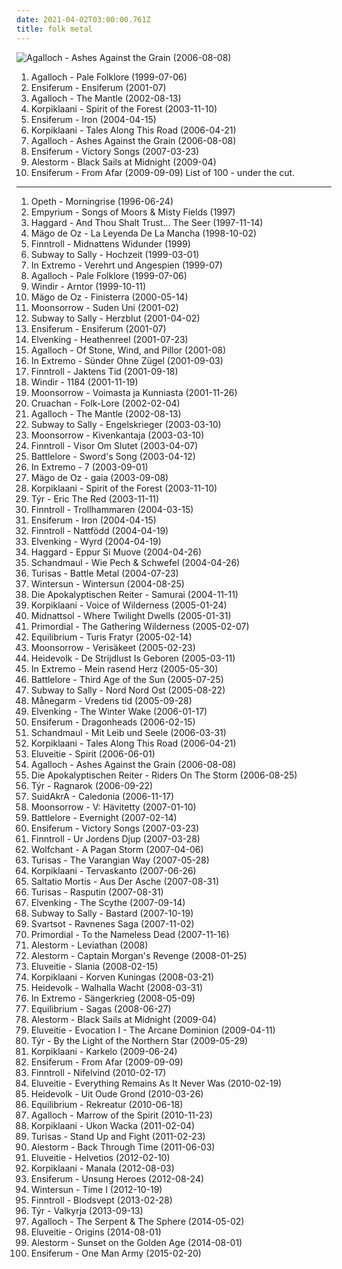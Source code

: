 ```yaml
---
date: 2021-04-02T03:00:00.761Z
title: folk metal
---
```

![Agalloch - Ashes Against the Grain (2006-08-08)](http://coverartarchive.org/release/b943e89a-2ae7-4cce-940a-c434c4f068cf/19071273840-500.jpg "Agalloch - Ashes Against the Grain (2006-08-08)")
1. <span title="#folk_metal #doom_metal">Agalloch - Pale Folklore (1999-07-06)</span>
2. <span title="#folk_metal #viking_metal">Ensiferum - Ensiferum (2001-07)</span>
3. <span title="#folk_metal #doom_metal">Agalloch - The Mantle (2002-08-13)</span>
4. <span title="#folk_metal">Korpiklaani - Spirit of the Forest (2003-11-10)</span>
5. <span title="#folk_metal #viking_metal">Ensiferum - Iron (2004-04-15)</span>
6. <span title="#folk_metal">Korpiklaani - Tales Along This Road (2006-04-21)</span>
7. <span title="#doom_metal #folk_metal #progressive_metal">Agalloch - Ashes Against the Grain (2006-08-08)</span>
8. <span title="#folk_metal #viking_metal">Ensiferum - Victory Songs (2007-03-23)</span>
9. <span title="#folk_metal #power_metal #pirate_metal">Alestorm - Black Sails at Midnight (2009-04)</span>
10. <span title="#folk_metal">Ensiferum - From Afar (2009-09-09)</span>
List of 100 - under the cut.
<!-- more -->
-----
1. <span title="#progressive_death_metal #progressive_metal">Opeth - Morningrise (1996-06-24)</span>
2. <span title="#folk_metal">Empyrium - Songs of Moors & Misty Fields (1997)</span>
3. <span title="#symphonic_metal #medieval #folk_metal">Haggard - And Thou Shalt Trust... The Seer (1997-11-14)</span>
4. <span title="#folk_metal">Mägo de Oz - La Leyenda De La Mancha (1998-10-02)</span>
5. <span title="#folk_metal">Finntroll - Midnattens Widunder (1999)</span>
6. <span title="#folk_metal">Subway to Sally - Hochzeit (1999-03-01)</span>
7. <span title="#folk_metal">In Extremo - Verehrt und Angespien (1999-07)</span>
8. <span title="#folk_metal #doom_metal">Agalloch - Pale Folklore (1999-07-06)</span>
9. <span title="#black_metal #viking_metal">Windir - Arntor (1999-10-11)</span>
10. <span title="#folk_metal">Mägo de Oz - Finisterra (2000-05-14)</span>
11. <span title="#folk_metal #viking_metal">Moonsorrow - Suden Uni (2001-02)</span>
12. <span title="#folk_metal">Subway to Sally - Herzblut (2001-04-02)</span>
13. <span title="#folk_metal #viking_metal">Ensiferum - Ensiferum (2001-07)</span>
14. <span title="#folk_metal #power_metal">Elvenking - Heathenreel (2001-07-23)</span>
15. <span title="#doom_metal #black_metal #folk_metal">Agalloch - Of Stone, Wind, and Pillor (2001-08)</span>
16. <span title="#folk_metal">In Extremo - Sünder Ohne Zügel (2001-09-03)</span>
17. <span title="#folk_metal">Finntroll - Jaktens Tid (2001-09-18)</span>
18. <span title="#black_metal #viking_metal #folk_metal #melodic_black_metal">Windir - 1184 (2001-11-19)</span>
19. <span title="#viking_metal #folk_metal #pagan_metal">Moonsorrow - Voimasta ja Kunniasta (2001-11-26)</span>
20. <span title="#folk_metal">Cruachan - Folk-Lore (2002-02-04)</span>
21. <span title="#folk_metal #doom_metal">Agalloch - The Mantle (2002-08-13)</span>
22. <span title="#folk_metal">Subway to Sally - Engelskrieger (2003-03-10)</span>
23. <span title="#viking_metal #folk_metal">Moonsorrow - Kivenkantaja (2003-03-10)</span>
24. <span title="#folk #folk_metal">Finntroll - Visor Om Slutet (2003-04-07)</span>
25. <span title="#folk_metal">Battlelore - Sword's Song (2003-04-12)</span>
26. <span title="#folk_metal">In Extremo - 7 (2003-09-01)</span>
27. <span title="#folk_metal">Mägo de Oz - gaia (2003-09-08)</span>
28. <span title="#folk_metal">Korpiklaani - Spirit of the Forest (2003-11-10)</span>
29. <span title="#folk_metal #viking_metal">Týr - Eric The Red (2003-11-11)</span>
30. <span title="#folk_metal">Finntroll - Trollhammaren (2004-03-15)</span>
31. <span title="#folk_metal #viking_metal">Ensiferum - Iron (2004-04-15)</span>
32. <span title="#folk_metal">Finntroll - Nattfödd (2004-04-19)</span>
33. <span title="#folk_metal">Elvenking - Wyrd (2004-04-19)</span>
34. <span title="#symphonic_metal">Haggard - Eppur Si Muove (2004-04-26)</span>
35. <span title="#folk_metal #schandmaul #metal #german">Schandmaul - Wie Pech & Schwefel (2004-04-26)</span>
36. <span title="#folk_metal #viking_metal #battle_metal">Turisas - Battle Metal (2004-07-23)</span>
37. <span title="#melodic_death_metal">Wintersun - Wintersun (2004-08-25)</span>
38. <span title="#heavy_metal #folk_metal">Die Apokalyptischen Reiter - Samurai (2004-11-11)</span>
39. <span title="#folk_metal">Korpiklaani - Voice of Wilderness (2005-01-24)</span>
40. <span title="#folk_metal #gothic_metal">Midnattsol - Where Twilight Dwells (2005-01-31)</span>
41. <span title="#black_metal">Primordial - The Gathering Wilderness (2005-02-07)</span>
42. <span title="#folk_metal">Equilibrium - Turis Fratyr (2005-02-14)</span>
43. <span title="#folk_metal #viking_metal #black_metal #pagan_metal">Moonsorrow - Verisäkeet (2005-02-23)</span>
44. <span title="#folk_metal">Heidevolk - De Strijdlust Is Geboren (2005-03-11)</span>
45. <span title="#folk_metal">In Extremo - Mein rasend Herz (2005-05-30)</span>
46. <span title="#folk_metal">Battlelore - Third Age of the Sun (2005-07-25)</span>
47. <span title="#folk_metal">Subway to Sally - Nord Nord Ost (2005-08-22)</span>
48. <span title="#folk_metal #viking_metal">Månegarm - Vredens tid (2005-09-28)</span>
49. <span title="#folk_metal #power_metal">Elvenking - The Winter Wake (2006-01-17)</span>
50. <span title="#viking_metal #folk_metal">Ensiferum - Dragonheads (2006-02-15)</span>
51. <span title="#folk_metal #folk_rock #german">Schandmaul - Mit Leib und Seele (2006-03-31)</span>
52. <span title="#folk_metal">Korpiklaani - Tales Along This Road (2006-04-21)</span>
53. <span title="#folk_metal">Eluveitie - Spirit (2006-06-01)</span>
54. <span title="#doom_metal #folk_metal #progressive_metal">Agalloch - Ashes Against the Grain (2006-08-08)</span>
55. <span title="#folk_metal #melodic_death_metal">Die Apokalyptischen Reiter - Riders On The Storm (2006-08-25)</span>
56. <span title="#folk_metal #viking_metal">Týr - Ragnarok (2006-09-22)</span>
57. <span title="#folk_metal">SuidAkrA - Caledonia (2006-11-17)</span>
58. <span title="#folk_metal">Moonsorrow - V: Hävitetty (2007-01-10)</span>
59. <span title="#folk_metal">Battlelore - Evernight (2007-02-14)</span>
60. <span title="#folk_metal #viking_metal">Ensiferum - Victory Songs (2007-03-23)</span>
61. <span title="#folk_metal">Finntroll - Ur Jordens Djup (2007-03-28)</span>
62. <span title="#pagan_metal #folk_metal">Wolfchant - A Pagan Storm (2007-04-06)</span>
63. <span title="#folk_metal #viking_metal">Turisas - The Varangian Way (2007-05-28)</span>
64. <span title="#folk_metal">Korpiklaani - Tervaskanto (2007-06-26)</span>
65. <span title="#folk_metal #mittelalter_rock">Saltatio Mortis - Aus Der Asche (2007-08-31)</span>
66. <span title="#folk_metal">Turisas - Rasputin (2007-08-31)</span>
67. <span title="#folk_metal">Elvenking - The Scythe (2007-09-14)</span>
68. <span title="#folk_metal">Subway to Sally - Bastard (2007-10-19)</span>
69. <span title="#folk_metal">Svartsot - Ravnenes Saga (2007-11-02)</span>
70. <span title="#black_metal #pagan_metal">Primordial - To the Nameless Dead (2007-11-16)</span>
71. <span title="#folk_metal #power_metal">Alestorm - Leviathan (2008)</span>
72. <span title="#folk_metal #pirate_metal">Alestorm - Captain Morgan's Revenge (2008-01-25)</span>
73. <span title="#folk_metal">Eluveitie - Slania (2008-02-15)</span>
74. <span title="#folk_metal">Korpiklaani - Korven Kuningas (2008-03-21)</span>
75. <span title="#folk_metal">Heidevolk - Walhalla Wacht (2008-03-31)</span>
76. <span title="#folk_metal">In Extremo - Sängerkrieg (2008-05-09)</span>
77. <span title="#folk_metal">Equilibrium - Sagas (2008-06-27)</span>
78. <span title="#folk_metal #power_metal #pirate_metal">Alestorm - Black Sails at Midnight (2009-04)</span>
79. <span title="#folk #folk_metal #celtic_folk">Eluveitie - Evocation I - The Arcane Dominion (2009-04-11)</span>
80. <span title="#folk_metal #viking_metal">Týr - By the Light of the Northern Star (2009-05-29)</span>
81. <span title="#folk_metal">Korpiklaani - Karkelo (2009-06-24)</span>
82. <span title="#folk_metal">Ensiferum - From Afar (2009-09-09)</span>
83. <span title="#folk_metal">Finntroll - Nifelvind (2010-02-17)</span>
84. <span title="#folk_metal">Eluveitie - Everything Remains As It Never Was (2010-02-19)</span>
85. <span title="#folk_metal">Heidevolk - Uit Oude Grond (2010-03-26)</span>
86. <span title="#folk_metal">Equilibrium - Rekreatur (2010-06-18)</span>
87. <span title="#2010 #black_metal #atmospheric_black_metal #folk_metal">Agalloch - Marrow of the Spirit (2010-11-23)</span>
88. <span title="#folk_metal">Korpiklaani - Ukon Wacka (2011-02-04)</span>
89. <span title="#folk_metal #symphonic_metal">Turisas - Stand Up and Fight (2011-02-23)</span>
90. <span title="#folk_metal">Alestorm - Back Through Time (2011-06-03)</span>
91. <span title="#folk_metal #melodic_death_metal">Eluveitie - Helvetios (2012-02-10)</span>
92. <span title="#folk_metal">Korpiklaani - Manala (2012-08-03)</span>
93. <span title="#folk_metal">Ensiferum - Unsung Heroes (2012-08-24)</span>
94. <span title="#melodic_death_metal #symphonic_metal #progressive_blackened_homoerotic_weeaboo_metal #leather_daddy_rape_soundtrack #misanthropic_gay_romance_nostalgia_metal #neo_erotic_spandex_metal">Wintersun - Time I (2012-10-19)</span>
95. <span title="#folk_metal">Finntroll - Blodsvept (2013-02-28)</span>
96. <span title="#folk_metal #2013">Týr - Valkyrja (2013-09-13)</span>
97. <span title="#2014 #doom_metal #folk_metal">Agalloch - The Serpent & The Sphere (2014-05-02)</span>
98. <span title="#2014 #folk_metal #melodic_death_metal">Eluveitie - Origins (2014-08-01)</span>
99. <span title="#folk_metal #2014 #power_metal">Alestorm - Sunset on the Golden Age (2014-08-01)</span>
100. <span title="#2015 #folk_metal">Ensiferum - One Man Army (2015-02-20)</span>
